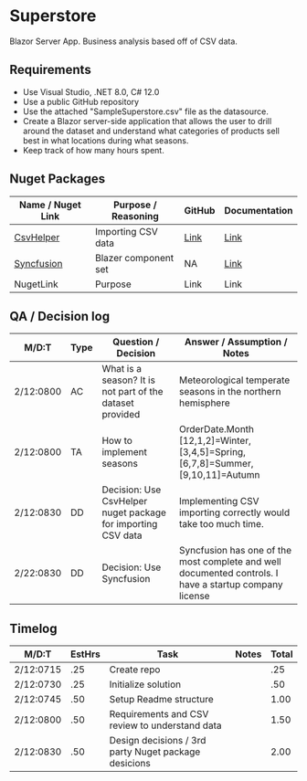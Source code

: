 # Superstore
Blazor Server App. Business analysis based off of CSV data. 

## Requirements
- Use Visual Studio, .NET 8.0, C# 12.0
- Use a public GitHub repository
- Use the attached "SampleSuperstore.csv" file as the datasource. 
- Create a Blazor server-side application that allows the user to drill around the dataset and understand what categories of products sell best in what locations during what seasons. 
- Keep track of how many hours spent. 

## Nuget Packages
| Name / Nuget Link | Purpose / Reasoning | GitHub | Documentation | 
| ----------------- |---------------------| ------------|-----------------------|
| [CsvHelper](https://www.nuget.org/packages/CsvHelper/30.1.0?_src=template)  | Importing CSV data | [Link](https://github.com/JoshClose/CsvHelper) | [Link](https://joshclose.github.io/CsvHelper/) |
| [Syncfusion](https://www.nuget.org/packages/Syncfusion.Blazor/) | Blazer component set | NA | [Link](https://blazor.syncfusion.com/documentation/introduction) |
| NugetLink | Purpose | Link | Link |


## QA / Decision log
| M/D:T     | Type | Question / Decision                                          | Answer / Assumption / Notes                                                       |  
| --------- |------| -------------------------------------------------------------|-----------------------------------------------------------------------------------|
| 2/12:0800 | AC   | What is a season? It is not part of the dataset provided     | Meteorological temperate seasons in the northern hemisphere                       |
| 2/12:0800 | TA   | How to implement seasons                                     | OrderDate.Month [12,1,2]=Winter, [3,4,5]=Spring, [6,7,8]=Summer, [9,10,11]=Autumn |
| 2/12:0830 | DD   | Decision: Use CsvHelper nuget package for importing CSV data | Implementing CSV importing correctly would take too much time.   |
| 2/22:0830 | DD   | Decision: Use Syncfusion                                     | Syncfusion has one of the most complete and well documented controls. I have a startup company license  |


 ## Timelog
| M/D:T     | EstHrs | Task                                                       | Notes                                           | Total   |
| --------- |------| -------------------------------------------------------------|-------------------------------------------------|---------|
| 2/12:0715 | .25   | Create repo                                                 |                                                 |.25      |
| 2/12:0730 | .25   | Initialize solution                                         |                                                 |.50      |
| 2/12:0745 | .50   | Setup Readme structure                                      |                                                 |1.00     |
| 2/12:0800 | .50   | Requirements and CSV review to understand data              |                                                 |1.50     |
| 2/12:0830 | .50   | Design decisions / 3rd party Nuget package desicions        |                                                 |2.00     |
